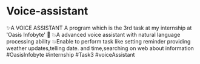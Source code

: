 # Voice-assistant
✨A VOICE ASSISTANT 
A program which is the 3rd task at my internship at  'Oasis Infobyte' 🌟
💥A advanced voice assistant with natural language processing ability
💥Enable to perform task like setting reminder providing weather updates,telling date. and time,searching on web about information 
#OasisInfobyte #internship #Task3 #voiceAssistant
